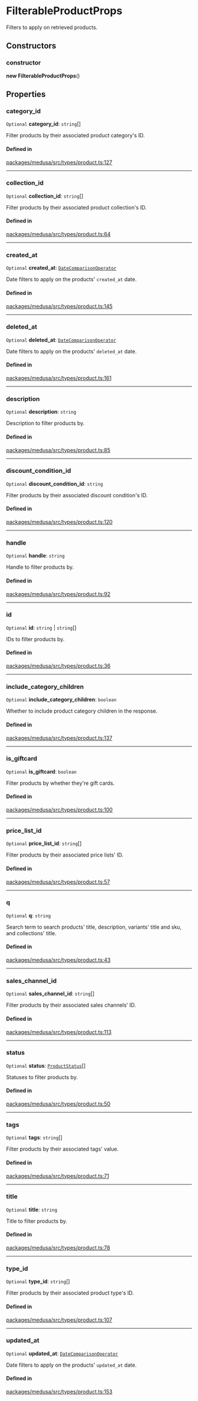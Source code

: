 # FilterableProductProps

Filters to apply on retrieved products.

## Constructors

### constructor

**new FilterableProductProps**()

## Properties

### category\_id

 `Optional` **category\_id**: `string`[]

Filter products by their associated product category's ID.

#### Defined in

[packages/medusa/src/types/product.ts:127](https://github.com/medusajs/medusa/blob/3d9f5ae63/packages/medusa/src/types/product.ts#L127)

___

### collection\_id

 `Optional` **collection\_id**: `string`[]

Filter products by their associated product collection's ID.

#### Defined in

[packages/medusa/src/types/product.ts:64](https://github.com/medusajs/medusa/blob/3d9f5ae63/packages/medusa/src/types/product.ts#L64)

___

### created\_at

 `Optional` **created\_at**: [`DateComparisonOperator`](DateComparisonOperator.md)

Date filters to apply on the products' `created_at` date.

#### Defined in

[packages/medusa/src/types/product.ts:145](https://github.com/medusajs/medusa/blob/3d9f5ae63/packages/medusa/src/types/product.ts#L145)

___

### deleted\_at

 `Optional` **deleted\_at**: [`DateComparisonOperator`](DateComparisonOperator.md)

Date filters to apply on the products' `deleted_at` date.

#### Defined in

[packages/medusa/src/types/product.ts:161](https://github.com/medusajs/medusa/blob/3d9f5ae63/packages/medusa/src/types/product.ts#L161)

___

### description

 `Optional` **description**: `string`

Description to filter products by.

#### Defined in

[packages/medusa/src/types/product.ts:85](https://github.com/medusajs/medusa/blob/3d9f5ae63/packages/medusa/src/types/product.ts#L85)

___

### discount\_condition\_id

 `Optional` **discount\_condition\_id**: `string`

Filter products by their associated discount condition's ID.

#### Defined in

[packages/medusa/src/types/product.ts:120](https://github.com/medusajs/medusa/blob/3d9f5ae63/packages/medusa/src/types/product.ts#L120)

___

### handle

 `Optional` **handle**: `string`

Handle to filter products by.

#### Defined in

[packages/medusa/src/types/product.ts:92](https://github.com/medusajs/medusa/blob/3d9f5ae63/packages/medusa/src/types/product.ts#L92)

___

### id

 `Optional` **id**: `string` \| `string`[]

IDs to filter products by.

#### Defined in

[packages/medusa/src/types/product.ts:36](https://github.com/medusajs/medusa/blob/3d9f5ae63/packages/medusa/src/types/product.ts#L36)

___

### include\_category\_children

 `Optional` **include\_category\_children**: `boolean`

Whether to include product category children in the response.

#### Defined in

[packages/medusa/src/types/product.ts:137](https://github.com/medusajs/medusa/blob/3d9f5ae63/packages/medusa/src/types/product.ts#L137)

___

### is\_giftcard

 `Optional` **is\_giftcard**: `boolean`

Filter products by whether they're gift cards.

#### Defined in

[packages/medusa/src/types/product.ts:100](https://github.com/medusajs/medusa/blob/3d9f5ae63/packages/medusa/src/types/product.ts#L100)

___

### price\_list\_id

 `Optional` **price\_list\_id**: `string`[]

Filter products by their associated price lists' ID.

#### Defined in

[packages/medusa/src/types/product.ts:57](https://github.com/medusajs/medusa/blob/3d9f5ae63/packages/medusa/src/types/product.ts#L57)

___

### q

 `Optional` **q**: `string`

Search term to search products' title, description, variants' title and sku, and collections' title.

#### Defined in

[packages/medusa/src/types/product.ts:43](https://github.com/medusajs/medusa/blob/3d9f5ae63/packages/medusa/src/types/product.ts#L43)

___

### sales\_channel\_id

 `Optional` **sales\_channel\_id**: `string`[]

Filter products by their associated sales channels' ID.

#### Defined in

[packages/medusa/src/types/product.ts:113](https://github.com/medusajs/medusa/blob/3d9f5ae63/packages/medusa/src/types/product.ts#L113)

___

### status

 `Optional` **status**: [`ProductStatus`](../enums/ProductStatus.md)[]

Statuses to filter products by.

#### Defined in

[packages/medusa/src/types/product.ts:50](https://github.com/medusajs/medusa/blob/3d9f5ae63/packages/medusa/src/types/product.ts#L50)

___

### tags

 `Optional` **tags**: `string`[]

Filter products by their associated tags' value.

#### Defined in

[packages/medusa/src/types/product.ts:71](https://github.com/medusajs/medusa/blob/3d9f5ae63/packages/medusa/src/types/product.ts#L71)

___

### title

 `Optional` **title**: `string`

Title to filter products by.

#### Defined in

[packages/medusa/src/types/product.ts:78](https://github.com/medusajs/medusa/blob/3d9f5ae63/packages/medusa/src/types/product.ts#L78)

___

### type\_id

 `Optional` **type\_id**: `string`[]

Filter products by their associated product type's ID.

#### Defined in

[packages/medusa/src/types/product.ts:107](https://github.com/medusajs/medusa/blob/3d9f5ae63/packages/medusa/src/types/product.ts#L107)

___

### updated\_at

 `Optional` **updated\_at**: [`DateComparisonOperator`](DateComparisonOperator.md)

Date filters to apply on the products' `updated_at` date.

#### Defined in

[packages/medusa/src/types/product.ts:153](https://github.com/medusajs/medusa/blob/3d9f5ae63/packages/medusa/src/types/product.ts#L153)
